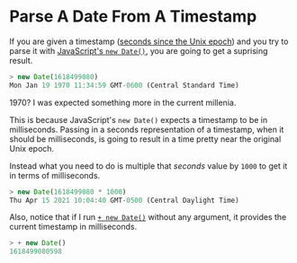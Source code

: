 # Parse A Date From A Timestamp

If you are given a timestamp ([seconds since the Unix
epoch](https://stackoverflow.com/a/20823376/535590)) and you try to parse it
with [JavaScript's `new
Date()`](https://developer.mozilla.org/en-US/docs/Web/JavaScript/Reference/Global_Objects/Date/Date),
you are going to get a suprising result.

```javascript
> new Date(1618499080)
Mon Jan 19 1970 11:34:59 GMT-0600 (Central Standard Time)
```

1970? I was expected something more in the current millenia.

This is because JavaScript's `new Date()` expects a timestamp to be in milliseconds. Passing in a seconds representation of a timestamp, when it should be milliseconds, is going to result in a time pretty near the original Unix epoch.

Instead what you need to do is multiple that _seconds_ value by `1000` to get
it in terms of milliseconds.

```javascript
> new Date(1618499080 * 1000)
Thu Apr 15 2021 10:04:40 GMT-0500 (Central Daylight Time)
```

Also, notice that if I run [`+ new
Date()`](https://stackoverflow.com/a/221297/535590) without any argument, it
provides the current timestamp in milliseconds.

```javascript
> + new Date()
1618499080598
```
